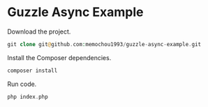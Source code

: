Guzzle Async Example
===

Download the project.

```PHP
git clone git@github.com:memochou1993/guzzle-async-example.git
```

Install the Composer dependencies.

```PHP
composer install
```

Run code.

```PHP
php index.php
```
